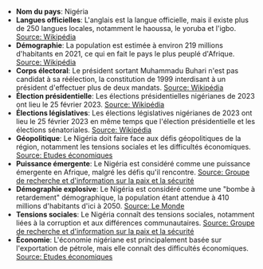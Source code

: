 * **Nom du pays**: Nigéria
* **Langues officielles**: L'anglais est la langue officielle, mais il existe plus de 250 langues locales, notamment le haoussa, le yoruba et l'igbo. [Source: Wikipédia](https://fr.wikipedia.org/wiki/Nigeria)
* **Démographie**: La population est estimée à environ 219 millions d'habitants en 2021, ce qui en fait le pays le plus peuplé d'Afrique. [Source: Wikipédia](https://fr.wikipedia.org/wiki/D%C3%A9mographie_du_Nigeria)
* **Corps électoral**: Le président sortant Muhammadu Buhari n'est pas candidat à sa réélection, la constitution de 1999 interdisant à un président d'effectuer plus de deux mandats. [Source: Wikipédia](https://fr.wikipedia.org/wiki/%C3%89lection_pr%C3%A9sidentielle_nig%C3%A9riane_de_2023)
* **Élection présidentielle**: Les élections présidentielles nigérianes de 2023 ont lieu le 25 février 2023. [Source: Wikipédia](https://fr.wikipedia.org/wiki/%C3%89lection_pr%C3%A9sidentielle_nig%C3%A9riane_de_2023)
* **Élections législatives**: Les élections législatives nigérianes de 2023 ont lieu le 25 février 2023 en même temps que l'élection présidentielle et les élections sénatoriales. [Source: Wikipédia](https://fr.wikipedia.org/wiki/%C3%89lections_l%C3%A9gislatives_nig%C3%A9rianes_de_2023)
* **Géopolitique**: Le Nigéria doit faire face aux défis géopolitiques de la région, notamment les tensions sociales et les difficultés économiques. [Source: Etudes économiques](https://etudes-economiques.credit-agricole.com/Publication/fevrier-2024/nigeria-un-pays-en-proie-a-de-multiples-defis)
* **Puissance émergente**: Le Nigéria est considéré comme une puissance émergente en Afrique, malgré les défis qu'il rencontre. [Source: Groupe de recherche et d'information sur la paix et la sécurité](https://www.grip.org/le-nigeria-dans-la-geopolitique-ouest-africaine-atouts-et-defis-dune-puissance-emergente/)
* **Démographie explosive**: Le Nigéria est considéré comme une "bombe à retardement" démographique, la population étant attendue à 410 millions d'habitants d'ici à 2050. [Source: Le Monde](https://www.lemonde.fr/afrique/article/2019/01/30/le-nigeria-bombe-a-retardement-demographique_5416621_3212.html)
* **Tensions sociales**: Le Nigéria connaît des tensions sociales, notamment liées à la corruption et aux différences communautaires. [Source: Groupe de recherche et d'information sur la paix et la sécurité](https://www.grip.org/le-nigeria-dans-la-geopolitique-ouest-africaine-atouts-et-defis-dune-puissance-emergente/)
* **Économie**: L'économie nigériane est principalement basée sur l'exportation de pétrole, mais elle connaît des difficultés économiques. [Source: Etudes économiques](https://etudes-economiques.credit-agricole.com/Publication/fevrier-2024/nigeria-un-pays-en-proie-a-de-multiples-defis)